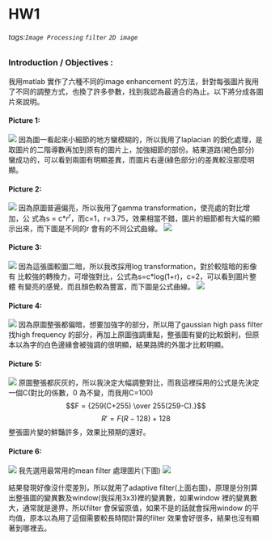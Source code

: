 # HW1
###### tags:`Image Processing` `filter` `2D image`

### Introduction / Objectives : 
 我用matlab 實作了六種不同的image enhancement 的方法，針對每張圖片我用了不同的調整方式，也換了許多參數，找到我認為最適合的為止。以下將分成各圖片來說明。
 
#### Picture 1:
![](https://i.imgur.com/bQDwOan.png)
因為圖一看起來小細節的地方蠻模糊的，所以我用了laplacian 的銳化處理，是取圖片的二階導數再加到原有的圖片上，加強細節的部份。結果道路(褐色部分)
蠻成功的，可以看到兩圖有明顯差異，而圖片右邊(綠色部分)的差異較沒那麼明顯。 

#### Picture 2:
![](https://i.imgur.com/jDDC6TX.png)
因為原圖普遍偏亮，所以我用了gamma transformation，使亮處的對比增加，公
式為s = c*$r^r$，而c=1，r=3.75，效果相當不錯，圖片的細節都有大幅的顯示出來，而下圖是不同的r 會有的不同公式曲線。 
![](https://i.imgur.com/dnAhB7m.png)

#### Picture 3: 
![](https://i.imgur.com/9eDgIfS.png)
因為這張圖較圖二暗，所以我改採用log transformation，對於較陰暗的影像有
比較強的轉換力，可增強對比，公式為s=c*log(1+r)，c=2，可以看到圖片整體
有變亮的感覺，而且顏色較為豐富，而下圖是公式曲線。 
![](https://i.imgur.com/bEdYeUC.png)

#### Picture 4:
![](https://i.imgur.com/RVfR7Aa.png)
因為原圖整張都偏暗，想要加強字的部分，所以用了gaussian high pass filter 找high frequency 的部分，再加上原圖強調重點，整張圖有變的比較銳利，但原本以為字的白色邊緣會被強調的很明顯，結果路牌的外圍才比較明顯。 

#### Picture 5:
![](https://i.imgur.com/l5WT0fY.png)
原圖整張都灰灰的，所以我決定大幅調整對比，而我這裡採用的公式是先決定一個C(對比的係數，0 為不變，而我用C=100)
$$F = {259(C+255) \over 255(259-C).}$$ 
$$R' = F(R-128)+128$$
整張圖片變的鮮豔許多，效果比預期的還好。

#### Picture 6:
![](https://i.imgur.com/TuyS96I.png)
我先選用最常用的mean filter 處理圖片(下圖) 
![](https://i.imgur.com/NJtv1qC.png)

結果發現好像沒什麼差別，所以就用了adaptive filter(上面右圖)，原理是分別算出整張圖的變異數及window(我採用3x3)裡的變異數，如果window 裡的變異數大，通常就是邊界，所以filter 會保留原值，如果不是的話就會採用window 的平均值，原本以為用了這個需要較長時間計算的filter 效果會好很多，結果也沒有顯著到哪裡去。 